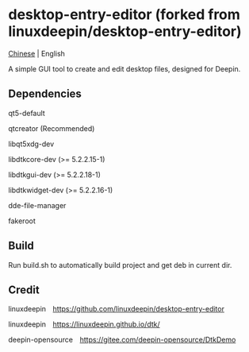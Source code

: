 # desktop-entry-editor (forked from linuxdeepin/desktop-entry-editor)

[Chinese](https://gitee.com/deepin-opensource/desktop-entry-editor) | English

A simple GUI tool to create and edit desktop files, designed for Deepin.

## Dependencies

qt5-default

qtcreator (Recommended)

libqt5xdg-dev

libdtkcore-dev (>= 5.2.2.15-1)

libdtkgui-dev (>= 5.2.2.18-1)

libdtkwidget-dev (>= 5.2.2.16-1)

dde-file-manager

fakeroot

## Build

Run build.sh to automatically build project and get deb in current dir.

## Credit

linuxdeepin&emsp;<https://github.com/linuxdeepin/desktop-entry-editor>

linuxdeepin&emsp;<https://linuxdeepin.github.io/dtk/>

deepin-opensource&emsp;<https://gitee.com/deepin-opensource/DtkDemo>
